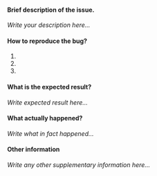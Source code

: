 #### Brief description of the issue.

*Write your description here...*

#### How to reproduce the bug?

1. 
2. 
3. 

#### What is the expected result?

*Write expected result here...*

#### What actually happened?

*Write what in fact happened...*

#### Other information

*Write any other supplementary information here...*
